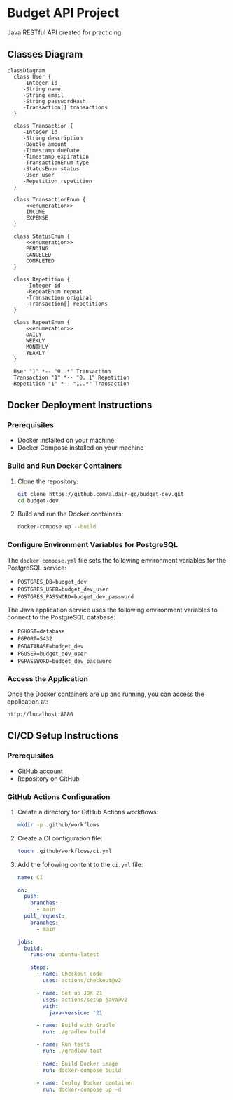 # Budget API Project
Java RESTful API created for practicing.

## Classes Diagram

```mermaid
classDiagram
  class User {
     -Integer id
     -String name
     -String email
     -String passwordHash
     -Transaction[] transactions
  }

  class Transaction {
     -Integer id
     -String description
     -Double amount
     -Timestamp dueDate
     -Timestamp expiration
     -TransactionEnum type
     -StatusEnum status
     -User user
     -Repetition repetition
  }
  
  class TransactionEnum {
      <<enumeration>>
      INCOME
      EXPENSE
  }
  
  class StatusEnum {
      <<enumeration>>
      PENDING
      CANCELED
      COMPLETED
  }
  
  class Repetition {
      -Integer id
      -RepeatEnum repeat
      -Transaction original
      -Transaction[] repetitions
  }
  
  class RepeatEnum {
      <<enumeration>>
      DAILY
      WEEKLY
      MONTHLY
      YEARLY
  }

  User "1" *-- "0..*" Transaction
  Transaction "1" *-- "0..1" Repetition
  Repetition "1" *-- "1..*" Transaction
```

## Docker Deployment Instructions

### Prerequisites

- Docker installed on your machine
- Docker Compose installed on your machine

### Build and Run Docker Containers

1. Clone the repository:
   ```sh
   git clone https://github.com/aldair-gc/budget-dev.git
   cd budget-dev
   ```

2. Build and run the Docker containers:
   ```sh
   docker-compose up --build
   ```

### Configure Environment Variables for PostgreSQL

The `docker-compose.yml` file sets the following environment variables for the PostgreSQL service:

- `POSTGRES_DB=budget_dev`
- `POSTGRES_USER=budget_dev_user`
- `POSTGRES_PASSWORD=budget_dev_password`

The Java application service uses the following environment variables to connect to the PostgreSQL database:

- `PGHOST=database`
- `PGPORT=5432`
- `PGDATABASE=budget_dev`
- `PGUSER=budget_dev_user`
- `PGPASSWORD=budget_dev_password`

### Access the Application

Once the Docker containers are up and running, you can access the application at:
```
http://localhost:8080
```

## CI/CD Setup Instructions

### Prerequisites

- GitHub account
- Repository on GitHub

### GitHub Actions Configuration

1. Create a directory for GitHub Actions workflows:
   ```sh
   mkdir -p .github/workflows
   ```

2. Create a CI configuration file:
   ```sh
   touch .github/workflows/ci.yml
   ```

3. Add the following content to the `ci.yml` file:
   ```yaml
   name: CI

   on:
     push:
       branches:
         - main
     pull_request:
       branches:
         - main

   jobs:
     build:
       runs-on: ubuntu-latest

       steps:
         - name: Checkout code
           uses: actions/checkout@v2

         - name: Set up JDK 21
           uses: actions/setup-java@v2
           with:
             java-version: '21'

         - name: Build with Gradle
           run: ./gradlew build

         - name: Run tests
           run: ./gradlew test

         - name: Build Docker image
           run: docker-compose build

         - name: Deploy Docker container
           run: docker-compose up -d
   ```
